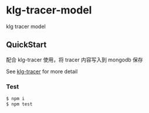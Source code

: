 # klg-tracer-model
klg tracer model

## QuickStart

配合 klg-tracer 使用，将 tracer 内容写入到 mongodb 保存

See [klg-tracer](https://github.com/kaolalicai/klg-tracer) for more detail

### Test

```bash
$ npm i
$ npm test
```

